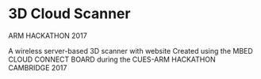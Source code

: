 # 3D Cloud Scanner
ARM HACKATHON 2017

A wireless server-based 3D scanner with website 
Created using the MBED CLOUD CONNECT BOARD during the CUES-ARM HACKATHON CAMBRIDGE 2017
